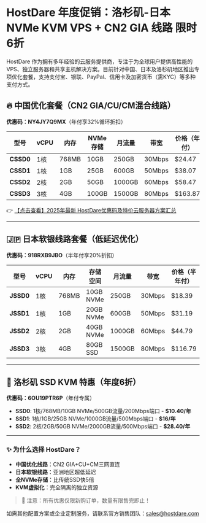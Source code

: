 # HostDare 年度促销：洛杉矶-日本 NVMe KVM VPS + CN2 GIA 线路 限时6折

HostDare 作为拥有多年经验的云服务提供商，专注于为全球用户提供高性能的 VPS、独立服务器和共享主机解决方案。目前针对中国、日本及洛杉矶地区推出专项优化套餐，支持支付宝、银联、PayPal、信用卡及加密货币（需KYC）等多种支付方式。

## 🔥 中国优化套餐（CN2 GIA/CU/CM混合线路）

**优惠码：NY4JY7Q9MX**（年付享32%循环折扣）

| 型号      | vCPU | 内存   | NVMe存储 | 月流量 | 带宽  | 价格（年付） |
|-----------|------|--------|----------|--------|-------|-------------|
| **CSSD0** | 1核  | 768MB  | 10GB     | 250GB  | 30Mbps| $24.47      |
| **CSSD1** | 1核  | 1GB    | 25GB     | 600GB  | 50Mbps| $38.07      |
| **CSSD2** | 2核  | 2GB    | 50GB     | 1000GB | 60Mbps| $58.47      |
| **CSSD3** | 3核  | 4GB    | 100GB    | 1500GB | 80Mbps| $163.87     |

👉 [【点击查看】2025年最新 HostDare优惠码及特价云服务器方案汇总](https://bit.ly/hostdare)

---

## 🇯🇵 日本软银线路套餐（低延迟优化）

**优惠码：918RXB9JBO**（半年付享20%折扣）

| 型号      | vCPU | 内存   | 存储空间 | 月流量 | 带宽   | 价格（半年付） |
|-----------|------|--------|----------|--------|--------|--------------|
| **JSSD0** | 1核  | 768MB  | 10GB NVMe| 250GB  | 30Mbps | $18.39       |
| **JSSD1** | 1核  | 1GB    | 20GB NVMe| 600GB  | 50Mbps | $31.19       |
| **JSSD2** | 2核  | 2GB    | 40GB NVMe| 1000GB | 60Mbps | $44.79       |
| **JSSD3** | 3核  | 4GB    | 80GB SSD | 1500GB | 80Mbps | $116.79      |

---

## 🌟 洛杉矶 SSD KVM 特惠（年度6折）

**优惠码：6OU19PTR6P**（年付专属）

- **SSD0**: 1核/768MB/10GB NVMe/500GB流量/200Mbps端口 - **$10.40/年**
- **SSD1**: 1核/1GB/25GB NVMe/1000GB流量/500Mbps端口 - **$16/年**
- **SSD2**: 2核/2GB/50GB NVMe/2000GB流量/500Mbps端口 - **$28.40/年**

---

### ✨ 为什么选择 HostDare？
- **中国优化线路**：CN2 GIA+CU+CM三网直连
- **日本软银线路**：亚洲地区超低延迟
- **全NVMe存储**：比传统SSD快5倍
- **KVM虚拟化**：完全隔离的独立资源

> 📢 注意：所有优惠仅限新购订单，数量有限售完即止！

如需其他配置方案或企业定制服务，请联系官方销售团队：sales@hostdare.com